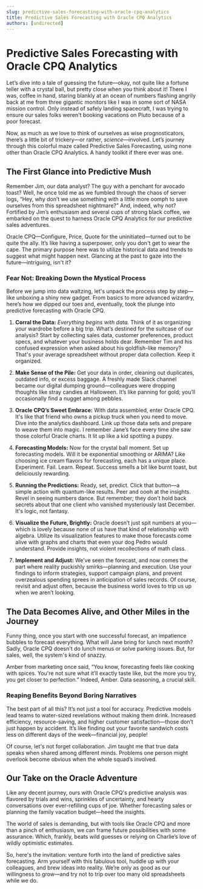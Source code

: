 ```yaml
---
slug: predictive-sales-forecasting-with-oracle-cpq-analytics
title: Predictive Sales Forecasting with Oracle CPQ Analytics
authors: [undirected]
---
```



# Predictive Sales Forecasting with Oracle CPQ Analytics

Let’s dive into a tale of guessing the future—okay, not quite like a fortune teller with a crystal ball, but pretty close when you think about it! There I was, coffee in hand, staring blankly at an ocean of numbers flashing angrily back at me from three gigantic monitors like I was in some sort of NASA mission control. Only instead of safely landing spacecraft, I was trying to ensure our sales folks weren't booking vacations on Pluto because of a poor forecast.

Now, as much as we love to think of ourselves as wise prognosticators, there’s a little bit of trickery—or rather, *science*—involved. Let’s journey through this colorful maze called Predictive Sales Forecasting, using none other than Oracle CPQ Analytics. A handy toolkit if there ever was one.

## The First Glance into Predictive Mush

Remember Jim, our data analyst? The guy with a penchant for avocado toast? Well, he once told me as we fumbled through the chaos of server logs, “Hey, why don’t we use something with a little more oomph to save ourselves from this spreadsheet nightmare?” And, indeed, why not? Fortified by Jim’s enthusiasm and several cups of strong black coffee, we embarked on the quest to harness Oracle CPQ Analytics for our predictive sales adventures.

Oracle CPQ—Configure, Price, Quote for the uninitiated—turned out to be quite the ally. It’s like having a superpower, only you don't get to wear the cape. The primary purpose here was to utilize historical data and trends to suggest what might happen next. Glancing at the past to gaze into the future—intriguing, isn't it?

### Fear Not: Breaking Down the Mystical Process

Before we jump into data waltzing, let's unpack the process step by step—like unboxing a shiny new gadget. From basics to more advanced wizardry, here’s how we dipped our toes and, eventually, took the plunge into predictive forecasting with Oracle CPQ.

1. **Corral the Data:**
    *Everything begins with data.* Think of it as organizing your wardrobe before a big trip. What’s destined for the suitcase of our analysis? Start by collecting sales data, customer preferences, product specs, and whatever your business holds dear. Remember Tim and his confused expression when asked about his goldfish-like memory? That's your average spreadsheet without proper data collection. Keep it organized.

2. **Make Sense of the Pile:**
    Get your data in order, cleaning out duplicates, outdated info, or excess baggage. A freshly made Slack channel became our digital dumping ground—colleagues were dropping thoughts like stray candies at Halloween. It’s like panning for gold; you’ll occasionally find a nugget among pebbles.

3. **Oracle CPQ’s Sweet Embrace:**
    With data assembled, enter Oracle CPQ. It's like that friend who owns a pickup truck when you need to move. Dive into the analytics dashboard. Link up those data sets and prepare to weave them into magic. I remember Jane’s face every time she saw those colorful Oracle charts. It lit up like a kid spotting a puppy.

4. **Forecasting Models:**
    Now for the crystal ball moment. Set up forecasting models. Will it be exponential smoothing or ARIMA? Like choosing ice cream flavors for forecasting, each has a unique place. Experiment. Fail. Learn. Repeat. Success smells a bit like burnt toast, but deliciously rewarding.

5. **Running the Predictions:**
    Ready, set, predict. Click that button—a simple action with quantum-like results. Peer and oooh at the insights. Revel in seeing numbers dance. But remember; they don't hold back secrets about that one client who vanished mysteriously last December. It's logic, not fantasy.

6. **Visualize the Future, Brightly:**
    Oracle doesn’t just spit numbers at you—which is lovely because none of us have that kind of relationship with algebra. Utilize its visualization features to make those forecasts come alive with graphs and charts that even your dog Pedro would understand. Provide insights, not violent recollections of math class.

7. **Implement and Adjust:**
    We’ve seen the forecast, and now comes the part where reality puckishly smirks—planning and execution. Use your findings to inform strategies, support campaign plans, and prevent overzealous spending sprees in anticipation of sales records. Of course, revisit and adjust often, because the business world loves to trip us up when we aren’t looking.

## The Data Becomes Alive, and Other Miles in the Journey

Funny thing, once you start with one successful forecast, an impatience bubbles to forecast everything. What will Jane bring for lunch next month? Sadly, Oracle CPQ doesn't do lunch menus or solve parking issues. But, for sales, well, the system's kind of snazzy.

Amber from marketing once said, “You know, forecasting feels like cooking with spices. You're not sure what it’ll exactly taste like, but the more you try, you get closer to perfection.” Indeed, Amber. Data seasoning, a crucial skill.

### Reaping Benefits Beyond Boring Narratives

The best part of all this? It’s not just a tool for accuracy. Predictive models lead teams to water-sized revelations without making them drink. Increased efficiency, resource-saving, and higher customer satisfaction—those don’t just happen by accident. It’s like finding out your favorite sandwich costs less on different days of the week—financial joy, people!

Of course, let's not forget collaboration. Jim taught me that true data speaks when shared among different minds. Problems one person might overlook become obvious when the whole squad’s involved. 

## Our Take on the Oracle Adventure

Like any decent journey, ours with Oracle CPQ's predictive analysis was flavored by trials and wins, sprinkles of uncertainty, and hearty conversations over ever-refilling cups of joe. Whether forecasting sales or planning the family vacation budget—heed the insights.

The world of sales is demanding, but with tools like Oracle CPQ and more than a pinch of enthusiasm, we can frame future possibilities with some assurance. Which, frankly, beats wild guesses or relying on Charlie’s love of wildly optimistic estimates.

So, here's the invitation: venture forth into the land of predictive sales forecasting. Arm yourself with this fabulous tool, huddle up with your colleagues, and brew ideas into reality. We’re only as good as our willingness to grow—and try not to trip over too many old spreadsheets while we do.